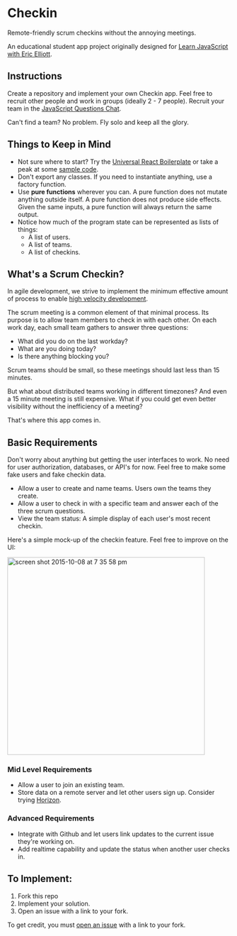 # Checkin

Remote-friendly scrum checkins without the annoying meetings.

An educational student app project originally designed for [Learn JavaScript with Eric Elliott](https://ericelliottjs.com/).

## Instructions

Create a repository and implement your own Checkin app. Feel free to recruit other people and work in groups (ideally 2 - 7 people). Recruit your team in the [JavaScript Questions Chat](https://gitter.im/learn-javascript-courses/javascript-questions).

Can't find a team? No problem. Fly solo and keep all the glory.


## Things to Keep in Mind

* Not sure where to start? Try the [Universal React Boilerplate](https://github.com/cloverfield-tools/universal-react-boilerplate#universal-react-boilerplate) or take a peak at some [sample code](https://github.com/ericelliott/checkin).
* Don't export any classes. If you need to instantiate anything, use a factory function.
* Use **pure functions** wherever you can. A pure function does not mutate anything outside itself. A pure function does not produce side effects. Given the same inputs, a pure function will always return the same output.
* Notice how much of the program state can be represented as lists of things:
  - A list of users.
  - A list of teams.
  - A list of checkins.

## What's a Scrum Checkin?

In agile development, we strive to implement the minimum effective amount of process to enable [high velocity development](https://medium.com/javascript-scene/how-to-build-a-high-velocity-development-team-4b2360d34021).

The scrum meeting is a common element of that minimal process. Its purpose is to allow team members to check in with each other. On each work day, each small team gathers to answer three questions:

* What did you do on the last workday?
* What are you doing today?
* Is there anything blocking you?

Scrum teams should be small, so these meetings should last less than 15 minutes.

But what about distributed teams working in different timezones? And even a 15 minute meeting is still expensive. What if you could get even better visibility without the inefficiency of a meeting?

That's where this app comes in.


## Basic Requirements

Don't worry about anything but getting the user interfaces to work. No need for user authorization, databases, or API's for now. Feel free to make some fake users and fake checkin data.

* Allow a user to create and name teams. Users own the teams they create.
* Allow a user to check in with a specific team and answer each of the three scrum questions.
* View the team status: A simple display of each user's most recent checkin.

Here's a simple mock-up of the checkin feature. Feel free to improve on the UI:

<img width="446" alt="screen shot 2015-10-08 at 7 35 58 pm" src="https://cloud.githubusercontent.com/assets/364727/10384095/5dcd3592-6df4-11e5-926e-a1afb3f51864.png">


### Mid Level Requirements

* Allow a user to join an existing team.
* Store data on a remote server and let other users sign up. Consider trying [Horizon](http://horizon.io/).


### Advanced Requirements

* Integrate with Github and let users link updates to the current issue they're working on.
* Add realtime capability and update the status when another user checks in.



## To Implement:

1. Fork this repo
2. Implement your solution.
3. Open an issue with a link to your fork.

To get credit, you must [open an issue](https://github.com/learn-javascript-courses/checkin/issues/new?title=Challenge+completed+level:+basic/mid/advanced) with a link to your fork.
